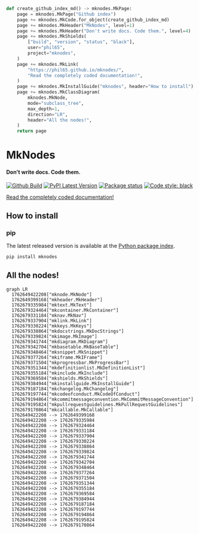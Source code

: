 ``` py title='__main__.create_github_index_md' linenums="79" hl_lines="3"
def create_github_index_md() -> mknodes.MkPage:
    page = mknodes.MkPage("Github index")
    page += mknodes.MkCode.for_object(create_github_index_md)
    page += mknodes.MkHeader("MkNodes", level=1)
    page += mknodes.MkHeader("Don't write docs. Code them.", level=4)
    page += mknodes.MkShields(
        ["build", "version", "status", "black"],
        user="phil65",
        project="mknodes",
    )
    page += mknodes.MkLink(
        "https://phil65.github.io/mknodes/",
        "Read the completely coded documentation!",
    )
    page += mknodes.MkInstallGuide("mknodes", header="How to install")
    page += mknodes.MkClassDiagram(
        mknodes.MkNode,
        mode="subclass_tree",
        max_depth=1,
        direction="LR",
        header="All the nodes!",
    )
    return page

```

# MkNodes

#### Don't write docs. Code them.

[![Github Build](https://github.com/phil65/mknodes/workflows/Build/badge.svg)](https://github.com/phil65/mknodes/actions/)
[![PyPI Latest Version](https://img.shields.io/pypi/v/mknodes.svg)](https://pypi.org/project/mknodes/)
[![Package status](https://img.shields.io/pypi/status/mknodes.svg)](https://pypi.org/project/mknodes/)
[![Code style: black](https://img.shields.io/badge/code%20style-black-000000.svg)](https://github.com/psf/black)

[Read the completely coded documentation!](https://phil65.github.io/mknodes/)

## How to install

### pip


The latest released version is available at the [Python
package index](https://pypi.org/project/mknodes).

```sh
pip install mknodes
```


## All the nodes!

```mermaid
graph LR
  1762649422208["mknode.MkNode"]
  1762649399168["mkheader.MkHeader"]
  1762679335984["mktext.MkText"]
  1762679324464["mkcontainer.MkContainer"]
  1762679331184["mknav.MkNav"]
  1762679337904["mklink.MkLink"]
  1762679330224["mkkeys.MkKeys"]
  1762679338864["mkdocstrings.MkDocStrings"]
  1762679339824["mkimage.MkImage"]
  1762679341744["mkdiagram.MkDiagram"]
  1762679342704["mkbasetable.MkBaseTable"]
  1762679348464["mksnippet.MkSnippet"]
  1762679377264["mkiframe.MkIFrame"]
  1762679371504["mkprogressbar.MkProgressBar"]
  1762679351344["mkdefinitionlist.MkDefinitionList"]
  1762679355184["mkinclude.MkInclude"]
  1762679369584["mkshields.MkShields"]
  1762679384944["mkinstallguide.MkInstallGuide"]
  1762679187184["mkchangelog.MkChangelog"]
  1762679197744["mkcodeofconduct.MkCodeOfConduct"]
  1762679194864["mkcommitmessageconvention.MkCommitMessageConvention"]
  1762679195824["mkpullrequestguidelines.MkPullRequestGuidelines"]
  1762679170864["mkcallable.MkCallable"]
  1762649422208 --> 1762649399168
  1762649422208 --> 1762679335984
  1762649422208 --> 1762679324464
  1762649422208 --> 1762679331184
  1762649422208 --> 1762679337904
  1762649422208 --> 1762679330224
  1762649422208 --> 1762679338864
  1762649422208 --> 1762679339824
  1762649422208 --> 1762679341744
  1762649422208 --> 1762679342704
  1762649422208 --> 1762679348464
  1762649422208 --> 1762679377264
  1762649422208 --> 1762679371504
  1762649422208 --> 1762679351344
  1762649422208 --> 1762679355184
  1762649422208 --> 1762679369584
  1762649422208 --> 1762679384944
  1762649422208 --> 1762679187184
  1762649422208 --> 1762679197744
  1762649422208 --> 1762679194864
  1762649422208 --> 1762679195824
  1762649422208 --> 1762679170864
```

